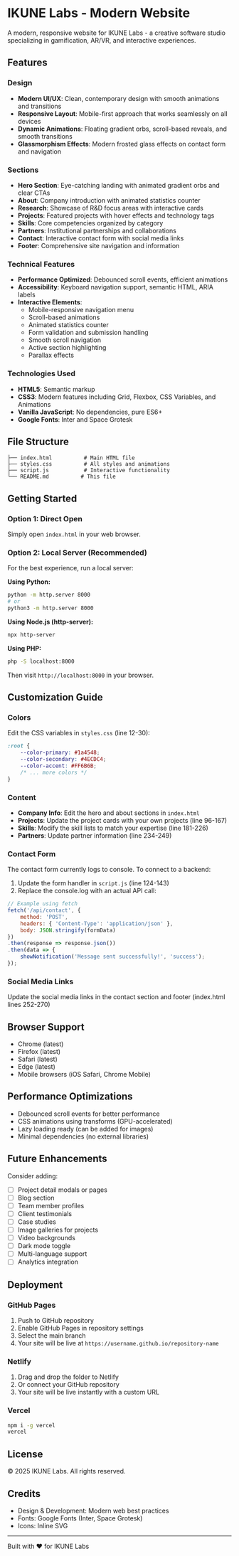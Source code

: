 # IKUNE Labs - Modern Website

A modern, responsive website for IKUNE Labs - a creative software studio specializing in gamification, AR/VR, and interactive experiences.

## Features

### Design
- **Modern UI/UX**: Clean, contemporary design with smooth animations and transitions
- **Responsive Layout**: Mobile-first approach that works seamlessly on all devices
- **Dynamic Animations**: Floating gradient orbs, scroll-based reveals, and smooth transitions
- **Glassmorphism Effects**: Modern frosted glass effects on contact form and navigation

### Sections
- **Hero Section**: Eye-catching landing with animated gradient orbs and clear CTAs
- **About**: Company introduction with animated statistics counter
- **Research**: Showcase of R&D focus areas with interactive cards
- **Projects**: Featured projects with hover effects and technology tags
- **Skills**: Core competencies organized by category
- **Partners**: Institutional partnerships and collaborations
- **Contact**: Interactive contact form with social media links
- **Footer**: Comprehensive site navigation and information

### Technical Features
- **Performance Optimized**: Debounced scroll events, efficient animations
- **Accessibility**: Keyboard navigation support, semantic HTML, ARIA labels
- **Interactive Elements**:
  - Mobile-responsive navigation menu
  - Scroll-based animations
  - Animated statistics counter
  - Form validation and submission handling
  - Smooth scroll navigation
  - Active section highlighting
  - Parallax effects

### Technologies Used
- **HTML5**: Semantic markup
- **CSS3**: Modern features including Grid, Flexbox, CSS Variables, and Animations
- **Vanilla JavaScript**: No dependencies, pure ES6+
- **Google Fonts**: Inter and Space Grotesk

## File Structure

```
├── index.html          # Main HTML file
├── styles.css          # All styles and animations
├── script.js           # Interactive functionality
└── README.md          # This file
```

## Getting Started

### Option 1: Direct Open
Simply open `index.html` in your web browser.

### Option 2: Local Server (Recommended)
For the best experience, run a local server:

**Using Python:**
```bash
python -m http.server 8000
# or
python3 -m http.server 8000
```

**Using Node.js (http-server):**
```bash
npx http-server
```

**Using PHP:**
```bash
php -S localhost:8000
```

Then visit `http://localhost:8000` in your browser.

## Customization Guide

### Colors
Edit the CSS variables in `styles.css` (line 12-30):
```css
:root {
    --color-primary: #1a4548;
    --color-secondary: #4ECDC4;
    --color-accent: #FF6B6B;
    /* ... more colors */
}
```

### Content
- **Company Info**: Edit the hero and about sections in `index.html`
- **Projects**: Update the project cards with your own projects (line 96-167)
- **Skills**: Modify the skill lists to match your expertise (line 181-226)
- **Partners**: Update partner information (line 234-249)

### Contact Form
The contact form currently logs to console. To connect to a backend:

1. Update the form handler in `script.js` (line 124-143)
2. Replace the console.log with an actual API call:
```javascript
// Example using fetch
fetch('/api/contact', {
    method: 'POST',
    headers: { 'Content-Type': 'application/json' },
    body: JSON.stringify(formData)
})
.then(response => response.json())
.then(data => {
    showNotification('Message sent successfully!', 'success');
});
```

### Social Media Links
Update the social media links in the contact section and footer (index.html lines 252-270)

## Browser Support

- Chrome (latest)
- Firefox (latest)
- Safari (latest)
- Edge (latest)
- Mobile browsers (iOS Safari, Chrome Mobile)

## Performance Optimizations

- Debounced scroll events for better performance
- CSS animations using transforms (GPU-accelerated)
- Lazy loading ready (can be added for images)
- Minimal dependencies (no external libraries)

## Future Enhancements

Consider adding:
- [ ] Project detail modals or pages
- [ ] Blog section
- [ ] Team member profiles
- [ ] Client testimonials
- [ ] Case studies
- [ ] Image galleries for projects
- [ ] Video backgrounds
- [ ] Dark mode toggle
- [ ] Multi-language support
- [ ] Analytics integration

## Deployment

### GitHub Pages
1. Push to GitHub repository
2. Enable GitHub Pages in repository settings
3. Select the main branch
4. Your site will be live at `https://username.github.io/repository-name`

### Netlify
1. Drag and drop the folder to Netlify
2. Or connect your GitHub repository
3. Your site will be live instantly with a custom URL

### Vercel
```bash
npm i -g vercel
vercel
```

## License

© 2025 IKUNE Labs. All rights reserved.

## Credits

- Design & Development: Modern web best practices
- Fonts: Google Fonts (Inter, Space Grotesk)
- Icons: Inline SVG

---

Built with ❤️ for IKUNE Labs
